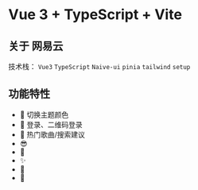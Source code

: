 # Vue 3 + TypeScript + Vite



## 关于 网易云

技术栈： `Vue3`  `TypeScript`  `Naive-ui`  `pinia`  `tailwind`  `setup` 

## 功能特性

- 🎯 切换主题颜色
- 🦄 登录、二维码登录
- 🚀 热门歌曲/搜索建议
- 😎 
- 🤖 
- ✨ 
- 👻 
- 🎨  

